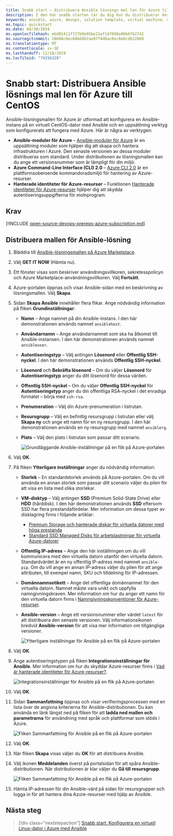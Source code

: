 ```yaml
---
title: Snabb start – distribuera Ansible lösnings mal len för Azure till CentOS
description: I den här snabb starten lär du dig hur du distribuerar Ansible-lösningen på en virtuell CentOS-dator som finns på Azure, tillsammans med verktyg som kon figurer ATS för att fungera med Azure.
keywords: ansible, azure, devops, solution template, virtual machine, managed identities for azure resources, centos, red hat
ms.topic: quickstart
ms.date: 04/30/2019
ms.openlocfilehash: ebd01411ff27b0e95be21ef147098a90b6f62742
ms.sourcegitcommit: 28688c6ec606ddb7ae97f4d0ac0ec8e0cd622889
ms.translationtype: MT
ms.contentlocale: sv-SE
ms.lasthandoff: 11/18/2019
ms.locfileid: "74156328"
---
```

# <a name="quickstart-deploy-the-ansible-solution-template-for-azure-to-centos"></a>Snabb start: Distribuera Ansible lösnings mal len för Azure till CentOS

Ansible-lösningsmallen för Azure är utformad att konfigurera en Ansible-instans på en virtuell CentOS-dator med Ansible och en uppsättning verktyg som konfigurerats att fungera med Azure. Här är några av verktygen:

- **Ansible-moduler för Azure** – [Ansible-moduler för Azure](./ansible-matrix.md) är en uppsättning moduler som hjälper dig att skapa och hantera infrastrukturen i Azure. Den senaste versionen av dessa moduler distribueras som standard. Under distributionen av lösningsmallen kan du ange ett versionsnummer som är lämpligt för din miljö.
- **Azure Command-Line Interface (CLI) 2.0** – [Azure CLI 2.0](/cli/azure/?view=azure-cli-latest) är en plattformsoberoende kommandoradsmiljö för hantering av Azure-resurser. 
- **Hanterade identiteter för Azure-resurser** – Funktionen [Hanterade identiteter för Azure-resurser](/azure/active-directory/managed-identities-azure-resources/overview) hjälper dig att skydda autentiseringsuppgifterna för molnprogram.

## <a name="prerequisites"></a>Krav

[!INCLUDE [open-source-devops-prereqs-azure-subscription.md](../../includes/open-source-devops-prereqs-azure-subscription.md)]

## <a name="deploy-the-ansible-solution-template"></a>Distribuera mallen för Ansible-lösning

1. Bläddra till [Ansible-lösningsmallen på Azure Marketplace](https://azuremarketplace.microsoft.com/en-%20%20us/marketplace/apps/azure-oss.ansible?tab=Overview).

1. Välj **GET IT NOW** (Hämta nu).

1. Ett fönster visas som beskriver användningsvillkoren, sekretesspolicyn och Azure Marketplace-användningsvillkoren. Välj **Fortsätt**.

1. Azure-portalen öppnas och visar Ansible-sidan med en beskrivning av lösningsmallen. Välj **Skapa**.

1. Sidan **Skapa Ansible** innehåller flera flikar. Ange nödvändig information på fliken **Grundinställningar**:

   - **Namn** – Ange namnet på din Ansible-instans. I den här demonstrationen används namnet `ansiblehost`.
   - **Användarnamn** – Ange användarnamnet som ska ha åtkomst till Ansible-instansen. I den här demonstrationen används namnet `ansibleuser`.
   - **Autentiseringstyp** – Välj antingen **Lösenord** eller **Offentlig SSH-nyckel**. I den här demonstrationen används **Offentlig SSH-nyckel**.
   - **Lösenord** och **Bekräfta lösenord** – Om du väljer **Lösenord** för **Autentiseringstyp** anger du ditt lösenord för dessa värden.
   - **Offentlig SSH-nyckel** – Om du väljer **Offentlig SSH-nyckel** för **Autentiseringstyp** anger du din offentliga RSA-nyckel i det enradiga formatet – börja med `ssh-rsa`.
   - **Prenumeration** – Välj din Azure-prenumeration i listrutan.
   - **Resursgrupp** – Välj en befintlig resursgrupp i listrutan eller välj **Skapa ny** och ange ett namn för en ny resursgrupp. I den här demonstrationen används en ny resursgrupp med namnet `ansiblerg`.
   - **Plats** – Välj den plats i listrutan som passar ditt scenario.

     ![Grundläggande Ansible-inställningar på en flik på Azure-portalen](./media/ansible-quick-deploy-solution-template/portal-ansible-setup-tab-1.png)

1. Välj **OK**.

1. På fliken **Ytterligare inställningar** anger du nödvändig information:

   - **Storlek** – En standardstorlek används på Azure-portalen. Om du vill använda en annan storlek som passar ditt scenario väljer du pilen för att visa en lista med olika storlekar.
   - **VM-disktyp** – Välj antingen **SSD** (Premium Solid-State Drive) eller **HDD** (hårddisk). I den här demonstrationen används **SSD** eftersom SSD har flera prestandafördelar. Mer information om dessa typer av disklagring finns i följande artiklar:
       - [Premium Storage och hanterade diskar för virtuella datorer med höga prestanda](/azure/virtual-machines/windows/premium-storage)
       - [Standard SSD Managed Disks för arbetslastningar för virtuella Azure-datorer](/azure/virtual-machines/windows/disks-standard-ssd)
   - **Offentlig IP-adress** – Ange den här inställningen om du vill kommunicera med den virtuella datorn utanför den virtuella datorn. Standardvärdet är en ny offentlig IP-adress med namnet `ansible-pip`. Om du vill ange en annan IP-adress väljer du pilen för att ange attributen, till exempel namn, SKU och tilldelning för IP-adressen. 
   - **Domännamnsetikett** – Ange det offentliga domännamnet för den virtuella datorn. Namnet måste vara unikt och uppfylla namngivningskraven. Mer information om hur du anger ett namn för den virtuella datorn finns i [Namngivningskonventioner för Azure-resurser](/azure/architecture/best-practices/resource-naming).
   - **Ansible-version** – Ange ett versionsnummer eller värdet `latest` för att distribuera den senaste versionen. Välj informationsikonen bredvid **Ansible-version** för att visa mer information om tillgängliga versioner.

     ![Ytterligare inställningar för Ansible på en flik på Azure-portalen](./media/ansible-quick-deploy-solution-template/portal-ansible-setup-tab-2.png)

1. Välj **OK**.

1. Ange autentiseringstypen på fliken **Integrationsinställningar för Ansible**. Mer information om hur du skyddar Azure-resurser finns i [Vad är hanterade identiteter för Azure-resurser?](/azure/active-directory/managed-identities-azure-resources/overview).

    ![Integrationsinställningar för Ansible på en flik på Azure-portalen](./media/ansible-quick-deploy-solution-template/portal-ansible-setup-tab-3.png)

1. Välj **OK**.

1. Sidan **Sammanfattning** öppnas och visar verifieringsprocessen med en lista över de angivna kriterierna för Ansible-distributionen. Du kan använda en länk längst ned på fliken för att **ladda ned mallen och parametrarna** för användning med språk och plattformar som stöds i Azure. 

     ![Fliken Sammanfattning för Ansible på en flik på Azure-portalen](./media/ansible-quick-deploy-solution-template/portal-ansible-setup-tab-4.png)

1. Välj **OK**.

1. När fliken **Skapa** visas väljer du **OK** för att distribuera Ansible.

1. Välj ikonen **Meddelanden** överst på portalsidan för att spåra Ansible-distributionen. När distributionen är klar väljer du **Gå till resursgrupp**. 

     ![Fliken Sammanfattning för Ansible på en flik på Azure-portalen](./media/ansible-quick-deploy-solution-template/portal-ansible-setup-complete.png)

1. Hämta IP-adressen för din Ansible-värd på sidan för resursgrupper och logga in för att hantera dina Azure-resurser med hjälp av Ansible.

## <a name="next-steps"></a>Nästa steg

> [!div class="nextstepaction"] 
> [Snabb start: Konfigurera en virtuell Linux-dator i Azure med Ansible](/azure/virtual-machines/linux/ansible-create-vm)